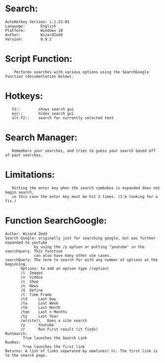 # Search:
 	AutoHotkey Version: 1.1.23.01
 	Language:       English
 	Platform:       Windows 10
 	Author:         WizardZedd
 	Version:        0.9.2

# Script Function:
	    Performs searches with various options using the SearchGoogle Function (documentation below).
# Hotkeys:
       f2::        shows search gui
       esc::       hides search gui
       alt-f2::    search for currently selected text

# Search Manager:
       Remembers your searches, and tries to guess your search based off of past searches.

# Limitations:
       Hitting the enter key when the search combobox is expanded does not begin search, 
       in this case the enter key must be hit 2 times. (I'm looking for a fix.)
       
# Function SearchGoogle:
 	Author: Wizard Zedd
 	Search Google: originally just for searching google, but was further expanded to youtube
                 by using the /y option or putting "youtube" in the searchquery. This function
                 can also have many other use cases.
 	searchQuery: The term to search for with any number of options at the beginning.
       	   Options: to add an option type /(option)
           /i  Images
           /v  Videos
           /s  Shop
           /n  News
           /d  Define
           /t  Time Frame
           /td     Last Day
           /tw     Last Week
           /tm     Last Month
           /tmn    Last n Months
           /ty     Last Year
           /w(site)\   Does a site search
           /y      Youtube
           /r      Run First result (it finds)
 	RunSearch: 
       		True launches the Search Link
 	RunRes:
       		True launches the first link
 	Returns: A list of links seperated by newlines(`n). The first link is to the search page.
